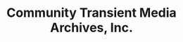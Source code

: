 ---
layout: repo
title: "Community Transient Media Archives, Inc."
id: 14639
permalink: repos/14639/
---